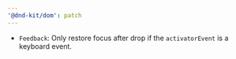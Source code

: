 ```yaml
---
'@dnd-kit/dom': patch
---
```


- `Feedback`: Only restore focus after drop if the `activatorEvent` is a keyboard event.
